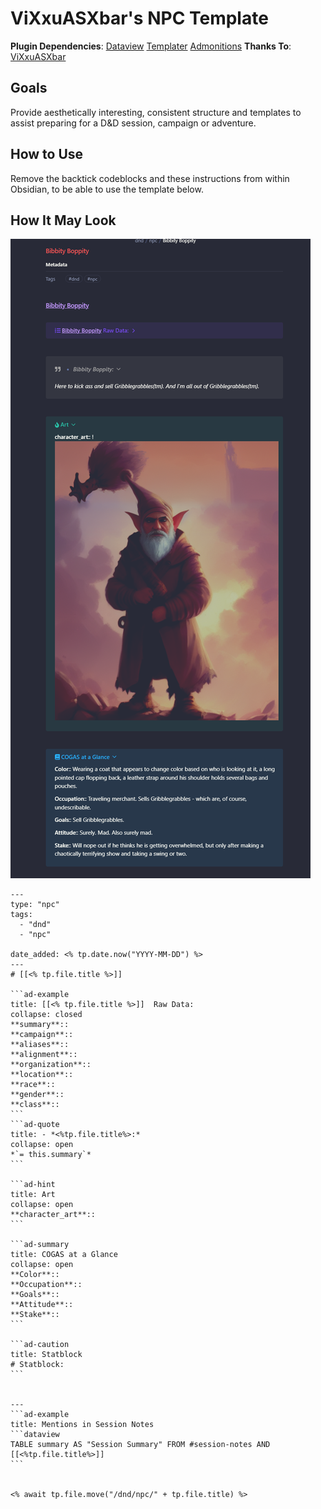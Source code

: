 # ViXxuASXbar's NPC Template
**Plugin Dependencies**: 
[Dataview](https://github.com/blacksmithgu/obsidian-dataview)
[Templater](https://github.com/SilentVoid13/Templater)
[Admonitions](https://github.com/valentine195/obsidian-admonition)
**Thanks To**: [ViXxuASXbar](https://github.com/SONDLecT/obsidian-dm-templates)


## Goals
Provide aesthetically interesting, consistent structure and templates to assist preparing for a D&D session, campaign or adventure.

## How to Use
Remove the backtick codeblocks and these instructions from within Obsidian, to be able to use the template below.


## How It May Look

![](../Images/SONDLecT_NPC.png)


``````
---
type: "npc"
tags:
  - "dnd"
  - "npc"

date_added: <% tp.date.now("YYYY-MM-DD") %>
---
# [[<% tp.file.title %>]]

```ad-example
title: [[<% tp.file.title %>]]  Raw Data:
collapse: closed
**summary**:: 
**campaign**:: 
**aliases**:: 
**alignment**::
**organization**::
**location**::
**race**::
**gender**::
**class**::
```
```ad-quote
title: - *<%tp.file.title%>:*
collapse: open
*`= this.summary`*
```

```ad-hint
title: Art
collapse: open
**character_art**:: 
```

```ad-summary
title: COGAS at a Glance
collapse: open
**Color**:: 
**Occupation**::
**Goals**::
**Attitude**::
**Stake**::
```

```ad-caution
title: Statblock
# Statblock:
```


---
```ad-example
title: Mentions in Session Notes
```dataview
TABLE summary AS "Session Summary" FROM #session-notes AND [[<%tp.file.title%>]]
```


<% await tp.file.move("/dnd/npc/" + tp.file.title) %>
``````